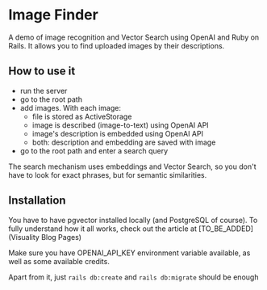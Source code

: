 # Image Finder

A demo of image recognition and Vector Search using OpenAI and Ruby on Rails. It allows you to find uploaded images by their descriptions.

## How to use it

- run the server
- go to the root path
- add images. With each image:
  - file is stored as ActiveStorage
  - image is described (image-to-text) using OpenAI API
  - image's description is embedded using OpenAI API
  - both: description and embedding are saved with image
- go to the root path and enter a search query

The search mechanism uses embeddings and Vector Search, so you don't have to look for exact phrases, but for semantic similarities.

## Installation

You have to have pgvector installed locally (and PostgreSQL of course). To fully understand how it all works, check out the article at [TO_BE_ADDED](Visuality Blog Pages)

Make sure you have OPENAI_API_KEY environment variable available, as well as some available credits.

Apart from it, just `rails db:create` and `rails db:migrate` should be enough
